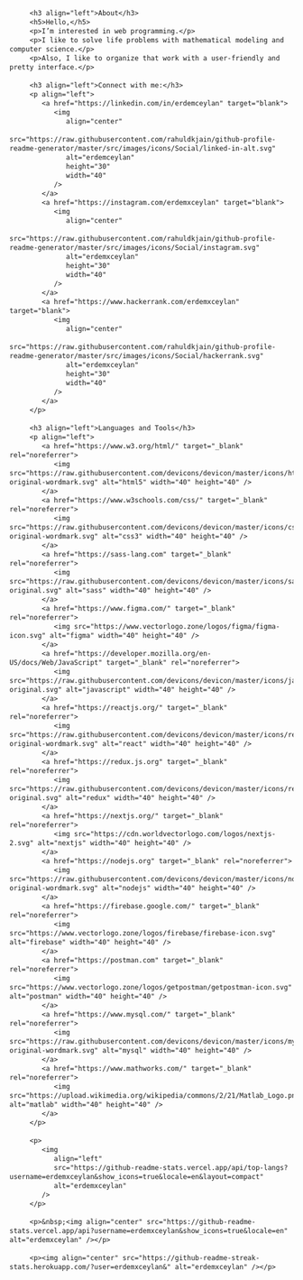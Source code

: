          <h3 align="left">About</h3>
         <h5>Hello,</h5>
         <p>I’m interested in web programming.</p>
         <p>I like to solve life problems with mathematical modeling and computer science.</p>
         <p>Also, I like to organize that work with a user-friendly and pretty interface.</p>
         
         <h3 align="left">Connect with me:</h3>
         <p align="left">
            <a href="https://linkedin.com/in/erdemceylan" target="blank">
               <img
                  align="center"
                  src="https://raw.githubusercontent.com/rahuldkjain/github-profile-readme-generator/master/src/images/icons/Social/linked-in-alt.svg"
                  alt="erdemceylan"
                  height="30"
                  width="40"
               />
            </a>
            <a href="https://instagram.com/erdemxceylan" target="blank">
               <img
                  align="center"
                  src="https://raw.githubusercontent.com/rahuldkjain/github-profile-readme-generator/master/src/images/icons/Social/instagram.svg"
                  alt="erdemxceylan"
                  height="30"
                  width="40"
               />
            </a>
            <a href="https://www.hackerrank.com/erdemxceylan" target="blank">
               <img
                  align="center"
                  src="https://raw.githubusercontent.com/rahuldkjain/github-profile-readme-generator/master/src/images/icons/Social/hackerrank.svg"
                  alt="erdemxceylan"
                  height="30"
                  width="40"
               />
            </a>
         </p>

         <h3 align="left">Languages and Tools</h3>
         <p align="left">
            <a href="https://www.w3.org/html/" target="_blank" rel="noreferrer">
               <img src="https://raw.githubusercontent.com/devicons/devicon/master/icons/html5/html5-original-wordmark.svg" alt="html5" width="40" height="40" />
            </a>
            <a href="https://www.w3schools.com/css/" target="_blank" rel="noreferrer">
               <img src="https://raw.githubusercontent.com/devicons/devicon/master/icons/css3/css3-original-wordmark.svg" alt="css3" width="40" height="40" />
            </a>
            <a href="https://sass-lang.com" target="_blank" rel="noreferrer">
               <img src="https://raw.githubusercontent.com/devicons/devicon/master/icons/sass/sass-original.svg" alt="sass" width="40" height="40" />
            </a>
            <a href="https://www.figma.com/" target="_blank" rel="noreferrer">
               <img src="https://www.vectorlogo.zone/logos/figma/figma-icon.svg" alt="figma" width="40" height="40" />
            </a>
            <a href="https://developer.mozilla.org/en-US/docs/Web/JavaScript" target="_blank" rel="noreferrer">
               <img src="https://raw.githubusercontent.com/devicons/devicon/master/icons/javascript/javascript-original.svg" alt="javascript" width="40" height="40" />
            </a>
            <a href="https://reactjs.org/" target="_blank" rel="noreferrer">
               <img src="https://raw.githubusercontent.com/devicons/devicon/master/icons/react/react-original-wordmark.svg" alt="react" width="40" height="40" />
            </a>
            <a href="https://redux.js.org" target="_blank" rel="noreferrer">
               <img src="https://raw.githubusercontent.com/devicons/devicon/master/icons/redux/redux-original.svg" alt="redux" width="40" height="40" />
            </a>
            <a href="https://nextjs.org/" target="_blank" rel="noreferrer">
               <img src="https://cdn.worldvectorlogo.com/logos/nextjs-2.svg" alt="nextjs" width="40" height="40" />
            </a>
            <a href="https://nodejs.org" target="_blank" rel="noreferrer">
               <img src="https://raw.githubusercontent.com/devicons/devicon/master/icons/nodejs/nodejs-original-wordmark.svg" alt="nodejs" width="40" height="40" />
            </a>
            <a href="https://firebase.google.com/" target="_blank" rel="noreferrer">
               <img src="https://www.vectorlogo.zone/logos/firebase/firebase-icon.svg" alt="firebase" width="40" height="40" />
            </a>
            <a href="https://postman.com" target="_blank" rel="noreferrer">
               <img src="https://www.vectorlogo.zone/logos/getpostman/getpostman-icon.svg" alt="postman" width="40" height="40" />
            </a>
            <a href="https://www.mysql.com/" target="_blank" rel="noreferrer">
               <img src="https://raw.githubusercontent.com/devicons/devicon/master/icons/mysql/mysql-original-wordmark.svg" alt="mysql" width="40" height="40" />
            </a>
            <a href="https://www.mathworks.com/" target="_blank" rel="noreferrer">
               <img src="https://upload.wikimedia.org/wikipedia/commons/2/21/Matlab_Logo.png" alt="matlab" width="40" height="40" />
            </a>
         </p>

         <p>
            <img 
               align="left" 
               src="https://github-readme-stats.vercel.app/api/top-langs?username=erdemxceylan&show_icons=true&locale=en&layout=compact" 
               alt="erdemxceylan" 
            />
         </p>

         <p>&nbsp;<img align="center" src="https://github-readme-stats.vercel.app/api?username=erdemxceylan&show_icons=true&locale=en" alt="erdemxceylan" /></p>

         <p><img align="center" src="https://github-readme-streak-stats.herokuapp.com/?user=erdemxceylan&" alt="erdemxceylan" /></p>
